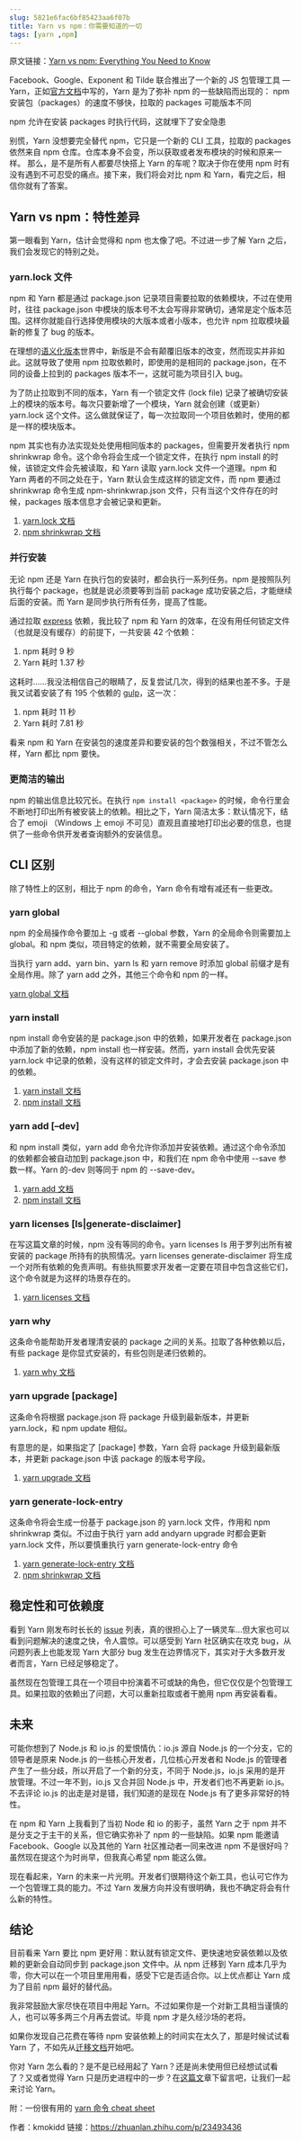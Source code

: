 ```yaml
---
slug: 5821e6fac6bf85423aa6f07b
title: Yarn vs npm：你需要知道的一切
tags: [yarn ,npm]
---
```


原文链接：[Yarn vs npm: Everything You Need to Know](https://www.sitepoint.com/yarn-vs-npm/)

Facebook、Google、Exponent 和 Tilde 联合推出了一个新的 JS 包管理工具 — Yarn，正如[官方文档](https://code.facebook.com/posts/1840075619545360)中写的，Yarn 是为了弥补 npm 的一些缺陷而出现的：
npm 安装包（packages）的速度不够快，拉取的 packages 可能版本不同

npm 允许在安装 packages 时执行代码，这就埋下了安全隐患

别慌，Yarn 没想要完全替代 npm，它只是一个新的 CLI 工具，拉取的 packages 依然来自 npm 仓库。仓库本身不会变，所以获取或者发布模块的时候和原来一样。
那么，是不是所有人都要尽快搭上 Yarn 的车呢？取决于你在使用 npm 时有没有遇到不可忍受的痛点。接下来，我们将会对比 npm 和 Yarn，看完之后，相信你就有了答案。

## Yarn vs npm：特性差异

第一眼看到 Yarn，估计会觉得和 npm 也太像了吧。不过进一步了解 Yarn 之后，我们会发现它的特别之处。

### yarn.lock 文件

npm 和 Yarn 都是通过 package.json 记录项目需要拉取的依赖模块，不过在使用时，往往 package.json 中模块的版本号不太会写得非常确切，通常是定个版本范围。这样你就能自行选择使用模块的大版本或者小版本，也允许 npm 拉取模块最新的修复了 bug 的版本。

在理想的[语义化版本](http://semver.org/lang/zh-CN/)世界中，新版是不会有颠覆旧版本的改变，然而现实并非如此。这就导致了使用 npm 拉取依赖时，即使用的是相同的 package.json，在不同的设备上拉到的 packages 版本不一，这就可能为项目引入 bug。

为了防止拉取到不同的版本，Yarn 有一个锁定文件 (lock file) 记录了被确切安装上的模块的版本号。每次只要新增了一个模块，Yarn 就会创建（或更新）yarn.lock 这个文件。这么做就保证了，每一次拉取同一个项目依赖时，使用的都是一样的模块版本。

npm 其实也有办法实现处处使用相同版本的 packages，但需要开发者执行 npm shrinkwrap 命令。这个命令将会生成一个锁定文件，在执行 npm install 的时候，该锁定文件会先被读取，和 Yarn 读取 yarn.lock 文件一个道理。npm 和 Yarn 两者的不同之处在于，Yarn 默认会生成这样的锁定文件，而 npm 要通过 shrinkwrap 命令生成 npm-shrinkwrap.json 文件，只有当这个文件存在的时候，packages 版本信息才会被记录和更新。

1. [yarn.lock 文档](https://yarnpkg.com/en/docs/configuration#toc-use-yarn-lock-to-pin-your-dependencies)
1. [npm shrinkwrap 文档](https://docs.npmjs.com/cli/shrinkwrap)

### 并行安装

无论 npm 还是 Yarn 在执行包的安装时，都会执行一系列任务。npm 是按照队列执行每个 package，也就是说必须要等到当前 package 成功安装之后，才能继续后面的安装。而 Yarn 是同步执行所有任务，提高了性能。

通过拉取 [express](https://www.npmjs.com/package/express) 依赖，我比较了 npm 和 Yarn 的效率，在没有用任何锁定文件（也就是没有缓存）的前提下，一共安装 42 个依赖：

1. npm 耗时 9 秒
1. Yarn 耗时 1.37 秒

这耗时……我没法相信自己的眼睛了，反复尝试几次，得到的结果也差不多。于是我又试着安装了有 195 个依赖的 [gulp](https://www.npmjs.com/package/gulp)，这一次：

1. npm 耗时 11 秒
1. Yarn 耗时 7.81 秒

看来 npm 和 Yarn 在安装包的速度差异和要安装的包个数强相关，不过不管怎么样，Yarn 都比 npm 要快。

### 更简洁的输出

npm 的输出信息比较冗长。在执行 `npm install <package>` 的时候，命令行里会不断地打印出所有被安装上的依赖。相比之下，Yarn 简洁太多：默认情况下，结合了 emoji （Windows 上 emoji 不可见）直观且直接地打印出必要的信息，也提供了一些命令供开发者查询额外的安装信息。

## CLI 区别

除了特性上的区别，相比于 npm 的命令，Yarn 命令有增有减还有一些更改。

### yarn global

npm 的全局操作命令要加上 -g 或者 --global 参数，Yarn 的全局命令则需要加上 global。和 npm 类似，项目特定的依赖，就不需要全局安装了。

当执行 yarn add、yarn bin、yarn ls 和 yarn remove 时添加 global 前缀才是有全局作用。除了 yarn add 之外，其他三个命令和 npm 的一样。

[yarn global 文档](https://yarnpkg.com/en/docs/cli/global)

### yarn install

npm install 命令安装的是 package.json 中的依赖，如果开发者在 package.json 中添加了新的依赖，npm install 也一样安装。然而，yarn install 会优先安装 yarn.lock 中记录的依赖，没有这样的锁定文件时，才会去安装 package.json 中的依赖。

1. [yarn install 文档](https://yarnpkg.com/en/docs/cli/install)
1. [npm install 文档](https://docs.npmjs.com/cli/install)

### yarn add [–dev]

和 npm install 类似，yarn add 命令允许你添加并安装依赖。通过这个命令添加的依赖都会被自动加到 package.json 中，和我们在 npm 命令中使用 --save 参数一样。Yarn 的-dev 则等同于 npm 的 --save-dev。

1. [yarn add 文档](https://yarnpkg.com/en/docs/cli/add)
1. [npm install 文档](https://docs.npmjs.com/cli/install)

### yarn licenses [ls|generate-disclaimer]

在写这篇文章的时候，npm 没有等同的命令。yarn licenses ls 用于罗列出所有被安装的 package 所持有的执照情况。yarn licenses generate-disclaimer 将生成一个对所有依赖的免责声明。有些执照要求开发者一定要在项目中包含这些它们，这个命令就是为这样的场景存在的。

1. [yarn licenses 文档](https://yarnpkg.com/en/docs/cli/licenses)

### yarn why

这条命令能帮助开发者理清安装的 package 之间的关系。拉取了各种依赖以后，有些 package 是你显式安装的，有些包则是递归依赖的。

1. [yarn why 文档](https://yarnpkg.com/en/docs/cli/why)

### yarn upgrade [package]

这条命令将根据 package.json 将 package 升级到最新版本，并更新 yarn.lock，和 npm update 相似。

有意思的是，如果指定了 [package] 参数，Yarn 会将 package 升级到最新版本，并更新 package.json 中该 package 的版本号字段。

1. [yarn upgrade 文档](https://yarnpkg.com/en/docs/cli/upgrade)

### yarn generate-lock-entry

这条命令将会生成一份基于 package.json 的 yarn.lock 文件，作用和 npm shrinkwrap 类似。不过由于执行 yarn add andyarn upgrade 时都会更新 yarn.lock 文件，所以要慎重执行 yarn generate-lock-entry 命令

1. [yarn generate-lock-entry 文档](https://yarnpkg.com/en/docs/cli/generate-lock-entry)
1. [npm shrinkwrap 文档](https://docs.npmjs.com/cli/shrinkwrap)

## 稳定性和可依赖度

看到 Yarn 刚发布时长长的 [issue](https://github.com/yarnpkg/yarn/issues) 列表，真的很担心上了一辆灵车…但大家也可以看到问题解决的速度之快，令人震惊。可以感受到 Yarn 社区确实在攻克 bug，从问题列表上也能发现 Yarn 大部分 bug 发生在边界情况下，其实对于大多数开发者而言，Yarn 已经足够稳定了。

虽然现在包管理工具在一个项目中扮演着不可或缺的角色，但它仅仅是个包管理工具。如果拉取的依赖出了问题，大可以重新拉取或者干脆用 npm 再安装看看。

## 未来

可能你想到了 Node.js 和 io.js 的爱恨情仇：io.js 源自 Node.js 的一个分支，它的领导者是原来 Node.js 的一些核心开发者，几位核心开发者和 Node.js 的管理者产生了一些分歧，所以开启了一个新的分支，不同于 Node.js，io.js 采用的是开放管理。不过一年不到，io.js 又合并回 Node.js 中，开发者们也不再更新 io.js。不去评论 io.js 的出走是对是错，我们知道的是现在 Node.js 有了更多非常好的特性。

在 npm 和 Yarn 上我看到了当初 Node 和 io 的影子，虽然 Yarn 之于 npm 并不是分支之于主干的关系，但它确实弥补了 npm 的一些缺陷。如果 npm 能邀请 Facebook、Google 以及其他的 Yarn 社区推动者一同来改进 npm 不是很好吗？虽然现在提这个为时尚早，但我真心希望 npm 能这么做。

现在看起来，Yarn 的未来一片光明。开发者们很期待这个新工具，也认可它作为一个包管理工具的能力。不过 Yarn 发展方向并没有很明确，我也不确定将会有什么新的特性。

## 结论

目前看来 Yarn 要比 npm 更好用：默认就有锁定文件、更快速地安装依赖以及依赖的更新会自动同步到 package.json 文件中。从 npm 迁移到 Yarn 成本几乎为零，你大可以在一个项目里用用看，感受下它是否适合你。以上优点都让 Yarn 成为了目前 npm 最好的替代品。

我非常鼓励大家尽快在项目中用起 Yarn。不过如果你是一个对新工具相当谨慎的人，也可以等多两三个月再去尝试。毕竟 npm 才是久经沙场的老将。

如果你发现自己花费在等待 npm 安装依赖上的时间实在太久了，那是时候试试看 Yarn 了，不如先从[迁移文档](https://yarnpkg.com/en/docs/migrating-from-npm)开始吧。

你对 Yarn 怎么看的？是不是已经用起了 Yarn？还是尚未使用但已经想试试看了？又或者觉得 Yarn 只是历史进程中的一步？在[这篇文](https://www.sitepoint.com/yarn-vs-npm/)章下留言吧，让我们一起来讨论 Yarn。

附：一份很有用的 [yarn 命令 cheat sheet](https://shift.infinite.red/npm-vs-yarn-cheat-sheet-8755b092e5cc#.y0juwyjrq)

作者：kmokidd
链接：https://zhuanlan.zhihu.com/p/23493436
